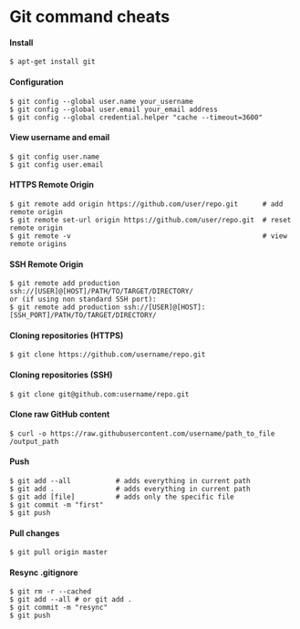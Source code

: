 Git command cheats
================================

#### Install

	$ apt-get install git


#### Configuration

	$ git config --global user.name your_username
	$ git config --global user.email your_email address
	$ git config --global credential.helper "cache --timeout=3600"

#### View username and email

	$ git config user.name
	$ git config user.email

#### HTTPS Remote Origin

	$ git remote add origin https://github.com/user/repo.git      # add remote origin
	$ git remote set-url origin https://github.com/user/repo.git  # reset remote origin
	$ git remote -v                                               # view remote origins

#### SSH Remote Origin

	$ git remote add production ssh://[USER]@[HOST]/PATH/TO/TARGET/DIRECTORY/
	or (if using non standard SSH port):
	$ git remote add production ssh://[USER]@[HOST]:[SSH_PORT]/PATH/TO/TARGET/DIRECTORY/


#### Cloning repositories (HTTPS)

	$ git clone https://github.com/username/repo.git

#### Cloning repositories (SSH)

	$ git clone git@github.com:username/repo.git

#### Clone raw GitHub content 

	$ curl -o https://raw.githubusercontent.com/username/path_to_file /output_path

#### Push

	$ git add --all           # adds everything in current path
	$ git add .               # adds everything in current path
	$ git add [file]          # adds only the specific file 
	$ git commit -m "first"
	$ git push
 
#### Pull changes 

	$ git pull origin master

#### Resync .gitignore

	$ git rm -r --cached
	$ git add --all # or git add .
	$ git commit -m "resync"
	$ git push

